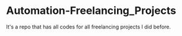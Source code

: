 # Automation-Freelancing_Projects
It's a repo that has all codes for all freelancing projects I did before.
